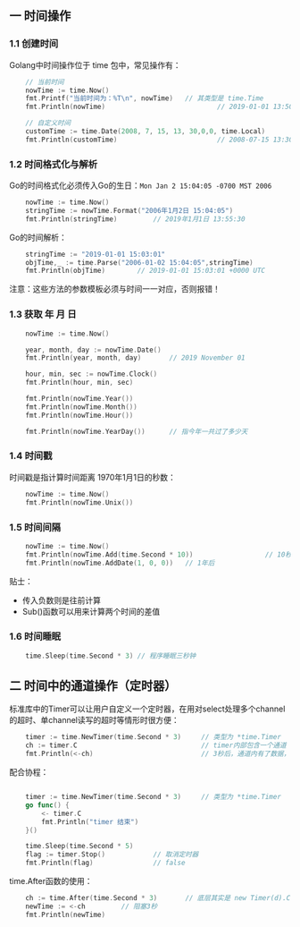 ## 一 时间操作

### 1.1 创建时间

Golang中时间操作位于 time 包中，常见操作有：
```go
	// 当前时间
	nowTime := time.Now()
	fmt.Printf("当前时间为：%T\n", nowTime)	// 其类型是 time.Time
	fmt.Println(nowTime)							// 2019-01-01 13:50:07.522712 +0800 CST m=+0.000138178

	// 自定义时间
	customTime := time.Date(2008, 7, 15, 13, 30,0,0, time.Local)
	fmt.Println(customTime)							// 2008-07-15 13:30:00 +0800 CST
```

### 1.2 时间格式化与解析

Go的时间格式化必须传入Go的生日：`Mon Jan 2 15:04:05 -0700 MST 2006`
```go
	nowTime := time.Now()
	stringTime := nowTime.Format("2006年1月2日 15:04:05")
	fmt.Println(stringTime)			// 2019年1月1日 13:55:30
```

Go的时间解析：
```go
    stringTime := "2019-01-01 15:03:01"
	objTime,_ := time.Parse("2006-01-02 15:04:05",stringTime)
	fmt.Println(objTime)		// 2019-01-01 15:03:01 +0000 UTC
```

注意：这些方法的参数模板必须与时间一一对应，否则报错！

### 1.3 获取 年 月 日

```go
    nowTime := time.Now()

	year, month, day := nowTime.Date()
	fmt.Println(year, month, day)		// 2019 November 01

	hour, min, sec := nowTime.Clock()
	fmt.Println(hour, min, sec)

	fmt.Println(nowTime.Year())
	fmt.Println(nowTime.Month())
	fmt.Println(nowTime.Hour())

	fmt.Println(nowTime.YearDay())		// 指今年一共过了多少天
```

### 1.4 时间戳

时间戳是指计算时间距离 1970年1月1日的秒数：
```go
	nowTime := time.Now()
	fmt.Println(nowTime.Unix())
```

### 1.5 时间间隔

```go
	nowTime := time.Now()
	fmt.Println(nowTime.Add(time.Second * 10))  				// 10秒后
    fmt.Println(nowTime.AddDate(1, 0, 0))	// 1年后
```

贴士：
- 传入负数则是往前计算
- Sub()函数可以用来计算两个时间的差值

### 1.6 时间睡眠

```go
	time.Sleep(time.Second * 3)	// 程序睡眠三秒钟
```

## 二 时间中的通道操作（定时器）

标准库中的Timer可以让用户自定义一个定时器，在用对select处理多个channel的超时、单channel读写的超时等情形时很方便：
```go
	timer := time.NewTimer(time.Second * 3)		// 类型为 *time.Timer
	ch := timer.C								// timer内部包含一个通道
	fmt.Println(<-ch)							// 3秒后，通道内有了数据，可以取出
```

配合协程：
```go

	timer := time.NewTimer(time.Second * 3)		// 类型为 *time.Timer
	go func() {
		<- timer.C
		fmt.Println("timer 结束")
	}()

	time.Sleep(time.Second * 5)
	flag := timer.Stop()			// 取消定时器
    fmt.Println(flag)				// false
```

time.After函数的使用：
```go
	ch := time.After(time.Second * 3)		// 底层其实是 new Timer(d).C
	newTime := <-ch			// 阻塞3秒
	fmt.Println(newTime)
```
